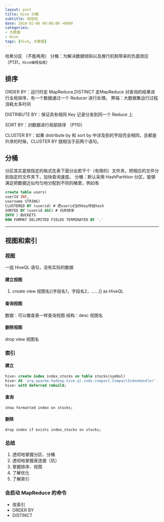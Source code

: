 ```yaml
---
layout: post
title: Hive 分桶
subtitle: 哈哈哈
date: 2018-02-06 00:00:00 +0800
categories:
- 大数据
- Hive
tags: [Hive, 大数据] 
---
```


哈希分区 （不能再用）
分桶：为解决数据倾斜以及推行机制带来的负面效应 （P131，`Hive编程指南`）

<!-- more -->

## 排序
ORDER BY：运行时走 MapReduce,DISTINCT 走MapReduce
对查询的结果进行全局排序，有一个数据通过一个 Reducer 进行处理。
弊端：大数据集运行过程消耗太多时间

DISTRIBUTE BY：保证具有相同 Key 记录分发到同一个 Reduce 上

SORT BY：对数据进行局部排序 （P110）

CLUSTER BY：如果 distribute by 和 sort by 中涉及到的字段完全相同，且都是升序的时候，CLUSTER BY 就相当于前两个语句。

## 分桶

分区其实是按指定的格式在表下面分出若干个（有限的）文件夹，把相应的文件分到指定的文件夹下，加快查询速度。
分桶：默认采用 HashPartition 分区，能够满足把数据近似均匀地分配到不同的桶里，例如有

``` sql
create table users(
userId INT,
username STRING)
CLUSTERED BY (userid) # 把userid当作key传给hash
SORTED BY (userid ASC) # 归并排序
INTO 2 BUCKETS
ROW FORMAT DELIMITED FIELDS TERMINATED BY ','
```

-------------------------------------------------------------

## 视图和索引

### 视图

一组 HiveQL 语句，没有实际的数据

#### 建立视图

1. create view 视图名[(字段名1，字段名2，……)]
   as
   HiveQL
   
#### 查询视图

数据：可以像查表一样查询视图
结构：desc 视图名

#### 删除视图

drop view 视图名

### 索引

#### 建立

``` sql
hive> create index index_stocks on table stocks(symbol)
hive> AS 'org.apache.hadoop.hive.ql.indx.compact.CompactIndexHandler'
hive> with deferred rebuild;
```

#### 查询

`show formatted index on stocks;`

#### 删除

`drop index if exists index_stocks on stocks;`

### 总结

1. 透彻地掌握分区、分桶
2. 透彻地掌握表连接（坑）
3. 掌握排序、视图
4. 了解优化
5. 了解索引

### 会启动 MapReduce 的命令

+ 改索引
+ ORDER BY
+ DISTINCT
